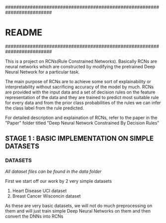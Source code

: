 #########################################################################

# README

#########################################################################

This is a project on RCNs(Rule Constrained Networks). Basically RCNs are neural networks which are constructed by modifying the pretrained Deep Neural Network for a particular task.

The main purpose of RCNs are to achieve some sort of explainability or interpretability without sacrificing accuracy of the model by much. RCNs are provided with the input data and a set of decision rules on the feature representation of the data and they are trained to predict most suitable rule for every data and from the prior class probabilities of the rules we can infer the class label from the rule predicted.

For detailed description and explaination of RCNs, refer to the paper in the "Paper" folder titled "Deep Neural Network Constrained By Decision Rules"

## STAGE 1 : BASIC IMPLEMENTATION ON SIMPLE DATASETS

### DATASETS

_All dataset files can be found in the data folder_

First we start off our work by 2 very simple datasets
1. Heart Disease UCI dataset
1. Breast Cancer Wisconcin dataset

As these are very basic datasets, we will not do much preprocessing on them and will just train simple Deep Neural Networks on them and then convert the DNNs into RCNs 
